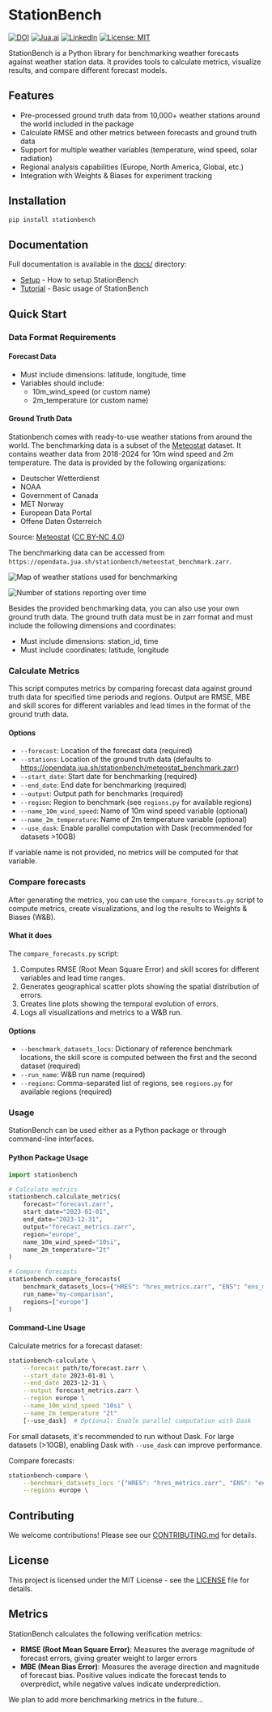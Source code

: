 # StationBench

[![DOI](https://zenodo.org/badge/DOI/10.5281/zenodo.14671604.svg)](https://doi.org/10.5281/zenodo.14671604) [![Jua.ai](https://img.shields.io/badge/Website-jua.ai-blue)](https://www.jua.ai/) [![LinkedIn](https://img.shields.io/badge/LinkedIn-0077B5?logo=linkedin&logoColor=white)](https://www.linkedin.com/company/juaai/) [![License: MIT](https://img.shields.io/badge/License-MIT-yellow.svg)](LICENSE)

StationBench is a Python library for benchmarking weather forecasts against weather station data. It provides tools to calculate metrics, visualize results, and compare different forecast models.

## Features

- Pre-processed ground truth data from 10,000+ weather stations around the world included in the package
- Calculate RMSE and other metrics between forecasts and ground truth data
- Support for multiple weather variables (temperature, wind speed, solar radiation)
- Regional analysis capabilities (Europe, North America, Global, etc.)
- Integration with Weights & Biases for experiment tracking

## Installation

```bash
pip install stationbench
```

## Documentation

Full documentation is available in the [docs/](./docs/) directory:
- [Setup](docs/setup.md) - How to setup StationBench
- [Tutorial](docs/tutorial.ipynb) - Basic usage of StationBench

## Quick Start

### Data Format Requirements

#### Forecast Data
- Must include dimensions: latitude, longitude, time
- Variables should include:
  - 10m_wind_speed (or custom name)
  - 2m_temperature (or custom name)

#### Ground Truth Data

Stationbench comes with ready-to-use weather stations from around the world. The benchmarking data is a subset of the [Meteostat](https://dev.meteostat.net/) dataset. It contains weather data from 2018-2024 for 10m wind speed and 2m temperature. The data is provided by the following organizations:
- Deutscher Wetterdienst
- NOAA
- Government of Canada
- MET Norway
- European Data Portal
- Offene Daten Österreich

Source: [Meteostat](https://dev.meteostat.net/) ([CC BY-NC 4.0](https://creativecommons.org/licenses/by-nc/4.0/legalcode))

The benchmarking data can be accessed from `https://opendata.jua.sh/stationbench/meteostat_benchmark.zarr`.

![Map of weather stations used for benchmarking](docs/assets/stations_2023_map.png)

![Number of stations reporting over time](docs/assets/stations_2018-2024.png)

Besides the provided benchmarking data, you can also use your own ground truth data. The ground truth data must be in zarr format and must include the following dimensions and coordinates:
- Must include dimensions: station_id, time
- Must include coordinates: latitude, longitude

### Calculate Metrics
This script computes metrics by comparing forecast data against ground truth data for specified time periods and regions. Output are RMSE, MBE and skill scores for different variables and lead times in the format of the ground truth data.

#### Options
- `--forecast`: Location of the forecast data (required)
- `--stations`: Location of the ground truth data (defaults to https://opendata.jua.sh/stationbench/meteostat_benchmark.zarr)
- `--start_date`: Start date for benchmarking (required)
- `--end_date`: End date for benchmarking (required)
- `--output`: Output path for benchmarks (required)
- `--region`: Region to benchmark (see `regions.py` for available regions)
- `--name_10m_wind_speed`: Name of 10m wind speed variable (optional)
- `--name_2m_temperature`: Name of 2m temperature variable (optional)
- `--use_dask`: Enable parallel computation with Dask (recommended for datasets >10GB)

If variable name is not provided, no metrics will be computed for that variable.

### Compare forecasts

After generating the metrics, you can use the `compare_forecasts.py` script to compute metrics, create visualizations, and log the results to Weights & Biases (W&B).

#### What it does

The `compare_forecasts.py` script:
1. Computes RMSE (Root Mean Square Error) and skill scores for different variables and lead time ranges.
2. Generates geographical scatter plots showing the spatial distribution of errors.
3. Creates line plots showing the temporal evolution of errors.
4. Logs all visualizations and metrics to a W&B run.

#### Options
- `--benchmark_datasets_locs`: Dictionary of reference benchmark locations, the skill score is computed between the first and the second dataset (required)
- `--run_name`: W&B run name (required)
- `--regions`: Comma-separated list of regions, see `regions.py` for available regions (required)

### Usage

StationBench can be used either as a Python package or through command-line interfaces.

#### Python Package Usage

```python
import stationbench

# Calculate metrics
stationbench.calculate_metrics(
    forecast="forecast.zarr",
    start_date="2023-01-01",
    end_date="2023-12-31",
    output="forecast_metrics.zarr",
    region="europe",
    name_10m_wind_speed="10si",
    name_2m_temperature="2t"
)

# Compare forecasts
stationbench.compare_forecasts(
    benchmark_datasets_locs={"HRES": "hres_metrics.zarr", "ENS": "ens_metrics.zarr"},
    run_name="my-comparison",
    regions=["europe"]
)
```

#### Command-Line Usage

Calculate metrics for a forecast dataset:

```bash
stationbench-calculate \
    --forecast path/to/forecast.zarr \
    --start_date 2023-01-01 \
    --end_date 2023-12-31 \
    --output forecast_metrics.zarr \
    --region europe \
    --name_10m_wind_speed "10si" \
    --name_2m_temperature "2t"
    [--use_dask]  # Optional: Enable parallel computation with Dask
```
For small datasets, it's recommended to run without Dask. For large datasets
(>10GB), enabling Dask with `--use_dask` can improve performance.

Compare forecasts:
```bash
stationbench-compare \
    --benchmark_datasets_locs '{"HRES": "hres_metrics.zarr", "ENS": "ens_metrics.zarr"}' \
    --regions europe \
```

## Contributing

We welcome contributions! Please see our [CONTRIBUTING.md](CONTRIBUTING.md) for details.

## License

This project is licensed under the MIT License - see the [LICENSE](LICENSE) file for details.

## Metrics

StationBench calculates the following verification metrics:

- **RMSE (Root Mean Square Error)**: Measures the average magnitude of forecast errors, giving greater weight to larger errors
- **MBE (Mean Bias Error)**: Measures the average direction and magnitude of forecast bias. Positive values indicate the forecast tends to overpredict, while negative values indicate underprediction.

We plan to add more benchmarking metrics in the future...

